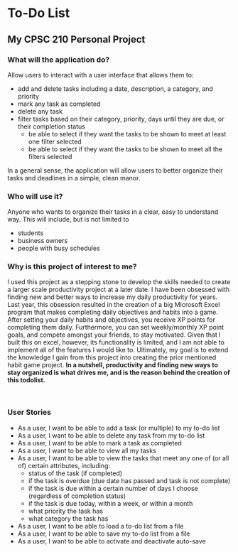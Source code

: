 # To-Do List

## My CPSC 210 Personal Project

### What will the application do?  
Allow users to interact with a user interface that allows them to:
- add and delete tasks including a date, description, a category, and priority
- mark any task as completed
- delete any task
- filter tasks based on their category, priority, days until they are due, or their completion status
    - be able to select if they want the tasks to be shown to meet at least one filter selected
    - be able to select if they want the tasks to be shown to meet all the filters selected

In a general sense, the application will allow users to better organize their tasks and deadlines in a simple, clean
manor.

### Who will use it?
Anyone who wants to organize their tasks in a clear, easy to understand way. This will include, but is not limited to
- students
- business owners
- people with busy schedules

### Why is this project of interest to me?
I used this project as a stepping stone to develop the skills needed to create a larger scale productivity
project at a later date. I have been obsessed with finding new and better ways to increase my daily productivity 
for years. Last year, this obsession resulted in the creation of a big Microsoft Excel program that makes completing 
daily objectives and habits into a game. After setting your daily habits and objectives, you receive XP points for 
completing them daily. Furthermore, you can set weekly/monthly XP point goals, and compete amongst your friends,
to stay motivated. Given that I built this on excel, however, its functionality is limited, and I am not able to
implement all of the features I would like to. Ultimately, my goal is to extend the knowledge I gain from this project
into creating the prior
mentioned habit game project. **In a nutshell, productivity and finding new ways to stay organized is what drives me,
and is the reason behind the creation of this todolist.**
&nbsp;

&nbsp;

### User Stories
- As a user, I want to be able to add a task (or multiple) to my to-do list
- As a user, I want to be able to delete any task from my to-do list
- As a user, I want to be able to mark a task as completed
- As a user, I want to be able to view all my tasks
- As a user, I want to be able to view the tasks that meet any one of (or all of) certain attributes, including:
  - status of the task (if completed)
  - if the task is overdue (due date has passed and task is not complete)
  - if the task is due within a certain number of days I choose (regardless of completion status)
  - if the task is due today, within a week, or within a month
  - what priority the task has
  - what category the task has
- As a user, I want to be able to load a to-do list from a file
- As a user, I want to be able to save my to-do list from a file
- As a user, I want to be able to activate and deactivate auto-save
&nbsp;

&nbsp;

 
         
        
        